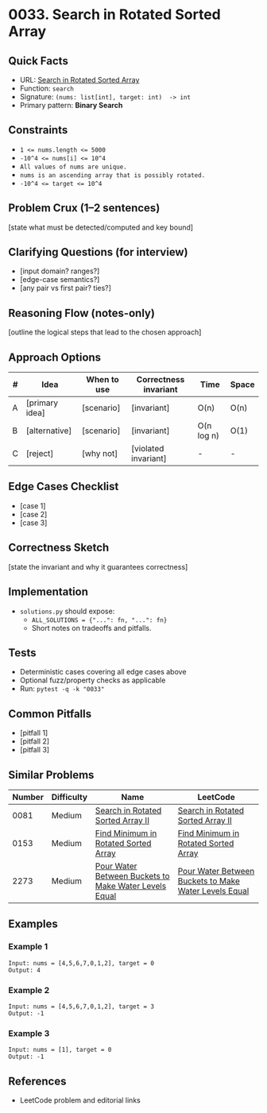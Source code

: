 # 0033. Search in Rotated Sorted Array

## Quick Facts

- URL: [Search in Rotated Sorted Array](https://leetcode.com/problems/search-in-rotated-sorted-array/)
- Function: `search`
- Signature: `(nums: list[int], target: int)  -> int`
- Primary pattern: **Binary Search**

## Constraints

- `1 <= nums.length <= 5000`
- `-10^4 <= nums[i] <= 10^4`
- `All values of nums are unique.`
- `nums is an ascending array that is possibly rotated.`
- `-10^4 <= target <= 10^4`

## Problem Crux (1–2 sentences)

[state what must be detected/computed and key bound]

## Clarifying Questions (for interview)

- [input domain? ranges?]
- [edge-case semantics?]
- [any pair vs first pair? ties?]

## Reasoning Flow (notes-only)

[outline the logical steps that lead to the chosen approach]

## Approach Options

| # | Idea | When to use | Correctness invariant | Time | Space |
|---|------|-------------|-----------------------|------|-------|
| A | [primary idea] | [scenario] | [invariant] | O(n) | O(n) |
| B | [alternative] | [scenario] | [invariant] | O(n log n) | O(1) |
| C | [reject] | [why not] | [violated invariant] | - | - |

## Edge Cases Checklist

- [case 1]
- [case 2]
- [case 3]

## Correctness Sketch

[state the invariant and why it guarantees correctness]

## Implementation

- `solutions.py` should expose:
  - `ALL_SOLUTIONS = {"...": fn, "...": fn}`
  - Short notes on tradeoffs and pitfalls.

## Tests

- Deterministic cases covering all edge cases above
- Optional fuzz/property checks as applicable
- Run: `pytest -q -k "0033"`

## Common Pitfalls

- [pitfall 1]
- [pitfall 2]
- [pitfall 3]

## Similar Problems

| Number | Difficulty | Name | LeetCode |
|---|---|---|---|
| 0081 | Medium | [Search in Rotated Sorted Array II](../0081-search-in-rotated-sorted-array-ii/readme.md) | [Search in Rotated Sorted Array II](https://leetcode.com/problems/search-in-rotated-sorted-array-ii/) |
| 0153 | Medium | [Find Minimum in Rotated Sorted Array](../0153-find-minimum-in-rotated-sorted-array/readme.md) | [Find Minimum in Rotated Sorted Array](https://leetcode.com/problems/find-minimum-in-rotated-sorted-array/) |
| 2273 | Medium | [Pour Water Between Buckets to Make Water Levels Equal](../2273-pour-water-between-buckets-to-make-water-levels-equal/readme.md) | [Pour Water Between Buckets to Make Water Levels Equal](https://leetcode.com/problems/pour-water-between-buckets-to-make-water-levels-equal/) |

## Examples

### Example 1

```text
Input: nums = [4,5,6,7,0,1,2], target = 0
Output: 4
```

### Example 2

```text
Input: nums = [4,5,6,7,0,1,2], target = 3
Output: -1
```

### Example 3

```text
Input: nums = [1], target = 0
Output: -1
```

## References

- LeetCode problem and editorial links
